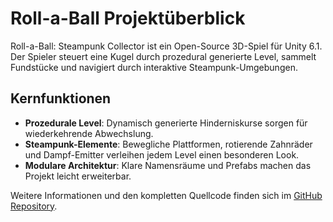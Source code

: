 # Roll-a-Ball Projektüberblick

Roll-a-Ball: Steampunk Collector ist ein Open-Source 3D-Spiel für Unity 6.1. 
Der Spieler steuert eine Kugel durch prozedural generierte Level, sammelt 
Fundstücke und navigiert durch interaktive Steampunk-Umgebungen.

## Kernfunktionen

- **Prozedurale Level**: Dynamisch generierte Hinderniskurse sorgen für 
  wiederkehrende Abwechslung.
- **Steampunk-Elemente**: Bewegliche Plattformen, rotierende Zahnräder und
  Dampf-Emitter verleihen jedem Level einen besonderen Look.
- **Modulare Architektur**: Klare Namensräume und Prefabs machen das Projekt
  leicht erweiterbar.

Weitere Informationen und den kompletten Quellcode finden sich im
[GitHub Repository](https://github.com/161sam/Roll-a-Ball).
